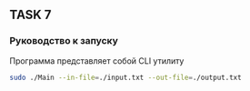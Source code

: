 ## TASK 7

### Руководство к запуску

Программа представляет собой CLI утилиту

```bash
sudo ./Main --in-file=./input.txt --out-file=./output.txt
```
